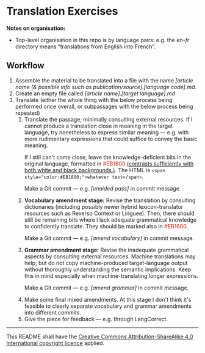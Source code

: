 # Translation Exercises
<!-- TODO: section on rationale — e.g. explanation for others on what this is, remarks on the output hypothesis, etc. -->
**Notes on organisation:**
* Top-level organisation in this repo is by language pairs: e.g. the *en-fr* directory means “translations from English into French”.
## Workflow
1. Assemble the material to be translated into a file with the name *[article name (& possible info such as publication/source].[language code].md*.
2. Create an empty file called *[article name].[target language].md*
3. Translate (either the whole thing with the below process being performed once overall, or subpassages with the below process being repeated)
	1. Translate the passage, minimally consulting external resources. If I cannot produce a translation close in meaning in the target language, try nonetheless to express similar meaning — e.g. with more rudimentary expressions that could suffice to convey the basic meaning.<p>
	If I still can't come close, leave the knowledge-deficient bits in the original language, formatted in <span style="color:#EB1800;">#EB1800</span> [(contrasts sufficiently with both white and black backgrounds.)](https://web.archive.org/web/20160214165231/trace.wisc.edu/contrast-ratio-examples/PassingMidColorSamples_4-5to1.htm). The HTML is `<span style="color:#EB1800;">whatever text</span>`.<p>
	Make a Git commit — e.g. *[unaided pass]* in commit message.
	2. **Vocabulary amendment stage:** Revise the translation by consulting dictionaries (including possibly newer hybrid lexicon-translator resources such as Reverso Context or Linguee). Then, there should still be remaining bits where I lack adequate grammatical knowledge to confidently translate. They should be marked also in <span style="color:#EB1800;">#EB1800</span>.<p>
	Make a Git commit — e.g. *[amend vocabulary]* in commit message.
	3. **Grammar amendment stage:** Revise the inadequate grammatical aspects by consulting external resources. Machine translations may help; but do not copy machine-produced target-language output without thoroughly understanding the semantic implications. Keep this in mind especially when machine-translating longer expressions.<p>
	Make a Git commit — e.g. *[amend grammar]* in commit message.
	4. Make some final mixed amendments. At this stage I don't think it's feasible to clearly separate vocabulary and grammar amendments into different commits.
	5. Give the piece for feedback — e.g. through LangCorrect.
	
---
This README shall have the [Creative Commons Attribution-ShareAlike 4.0 International copyright licence](https://creativecommons.org/licenses/by-sa/4.0/) applied.